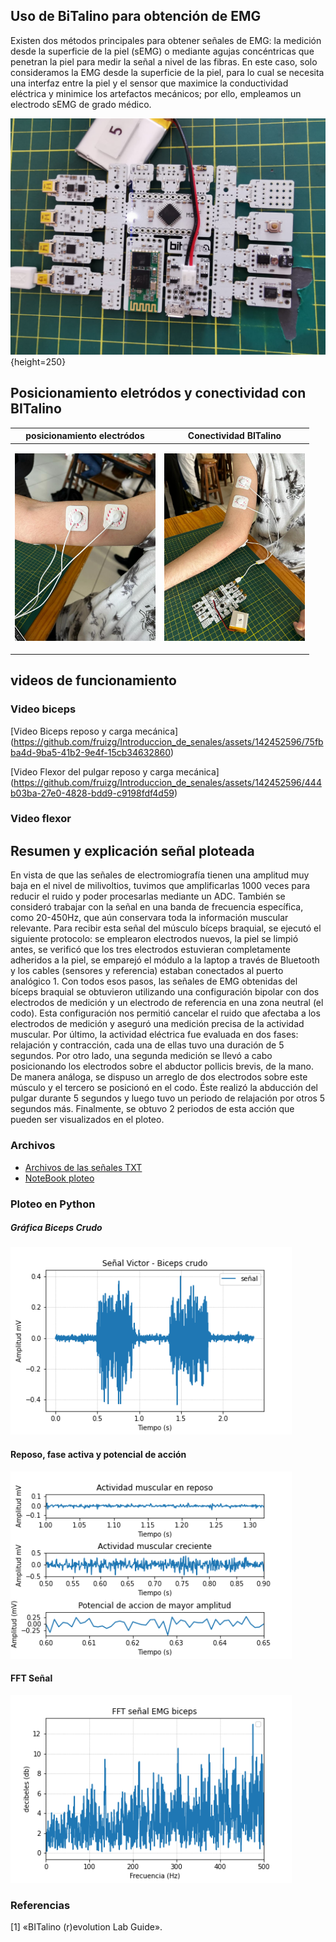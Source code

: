## Uso de BiTalino para obtención de EMG

Existen dos métodos principales para obtener señales de EMG: la medición desde la superficie de la piel (sEMG) o mediante agujas concéntricas que penetran la piel para medir la señal a nivel de las fibras. En este caso, solo consideramos la EMG desde la superficie de la piel, para lo cual se necesita una interfaz entre la piel y el sensor que maximice la conductividad eléctrica y minimice los artefactos mecánicos; por ello, empleamos un electrodo sEMG de grado médico.

![Foto integrantes del grupo 6](Img_videos/BITalino.jpg) {height=250}

## Posicionamiento eletródos y conectividad con BITalino

| posicionamiento electródos             | Conectividad BITalino       |
| ----------------- | ------------------------------------------------------------------ |
| <p align="justify"> <img src="Img_videos/Conectividad_biceps.jpg" height="300"> | <img src="Img_videos/Conectividad_Bitalino-biceps.jpg" height="300">

## videos de funcionamiento
### Video biceps

[Video Biceps reposo y carga mecánica] (https://github.com/fruizg/Introduccion_de_senales/assets/142452596/75fbba4d-9ba5-41b2-9e4f-15cb34632860)



[Video Flexor del pulgar reposo y carga mecánica] (https://github.com/fruizg/Introduccion_de_senales/assets/142452596/444b03ba-27e0-4828-bdd9-c9198fdf4d59)



### Video flexor

## Resumen y explicación señal ploteada


En vista de que las señales de electromiografía tienen una amplitud muy baja en el nivel de milivoltios, tuvimos que amplificarlas 1000 veces para reducir el ruido y poder procesarlas mediante un ADC. También se consideró trabajar con la señal en una banda de frecuencia específica, como 20-450Hz, que aún conservara toda la información muscular relevante. 
Para recibir esta señal del músculo bíceps braquial, se ejecutó el siguiente protocolo: se emplearon electrodos nuevos, la piel se limpió antes, se verificó que los tres electrodos estuvieran completamente adheridos a la piel, se emparejó el módulo a la laptop a través de Bluetooth y los cables (sensores y referencia) estaban conectados al puerto analógico 1. 
Con todos esos pasos, las señales de EMG obtenidas del bíceps braquial se obtuvieron utilizando una configuración bipolar con dos electrodos de medición y un electrodo de referencia en una zona neutral (el codo). Esta configuración nos permitió cancelar el ruido que afectaba a los electrodos de medición y aseguró una medición precisa de la actividad muscular. Por último, la actividad eléctrica fue evaluada en dos fases: relajación y contracción, cada una de ellas tuvo una duración de 5 segundos.
Por otro lado, una segunda medición se llevó a cabo posicionando los electrodos sobre el abductor pollicis brevis, de la mano. De manera análoga, se dispuso un arreglo de dos electrodos sobre este músculo y el tercero se posicionó en el codo. Éste realizó la abducción del pulgar durante 5 segundos y luego tuvo un periodo de relajación por otros 5 segundos más. Finalmente, se obtuvo 2 periodos de esta acción que pueden ser visualizados en el ploteo.
### Archivos

* [Archivos de las señales TXT ](Img_videos/) 
* [NoteBook ploteo](Lecturaseñal1.ipynb) 
### Ploteo en Python
##### Gráfica Biceps Crudo
<img src="Img_videos/SenalVictor_Biceps.png" height="300">

#### Reposo, fase activa y potencial de acción

<img src="Img_videos/DiferenciasActividadMuscular.png" height="300">

#### FFT Señal

<img src="Img_videos/FFT_Senal.png" height="300">


### Referencias

[1]	«BITalino (r)evolution Lab Guide».



